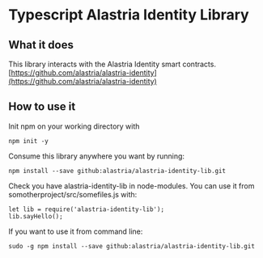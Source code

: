 # Typescript Alastria Identity Library 
## What it does
This library interacts with the Alastria Identity smart contracts. 
[https://github.com/alastria/alastria-identity](https://github.com/alastria/alastria-identity)

## How to use it
Init npm on your working directory with
```
npm init -y
```
Consume this library anywhere you want by running:
```
npm install --save github:alastria/alastria-identity-lib.git
```
Check you have alastria-identity-lib in node-modules.
You can use it from somotherproject/src/somefiles.js with:
```
let lib = require('alastria-identity-lib');
lib.sayHello();
```
If you want to use it from command line:
```
sudo -g npm install --save github:alastria/alastria-identity-lib.git
```
